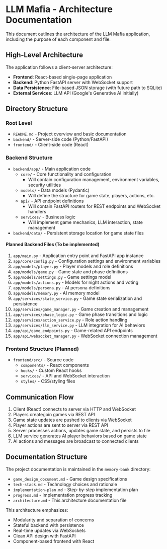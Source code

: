 # LLM Mafia - Architecture Documentation

This document outlines the architecture of the LLM Mafia application, including the purpose of each component and file.

## High-Level Architecture

The application follows a client-server architecture:

- **Frontend**: React-based single-page application
- **Backend**: Python FastAPI server with WebSocket support
- **Data Persistence**: File-based JSON storage (with future path to SQLite)
- **External Services**: LLM API (Google's Generative AI initially)

## Directory Structure

### Root Level

- `README.md` - Project overview and basic documentation
- `backend/` - Server-side code (Python/FastAPI)
- `frontend/` - Client-side code (React)

### Backend Structure

- `backend/app/` - Main application code
  - `core/` - Core functionality and configuration
    - Will contain configuration management, environment variables, security utilities
  - `models/` - Data models (Pydantic)
    - Will define the structure for game state, players, actions, etc.
  - `api/` - API endpoint definitions
    - Will contain FastAPI routers for REST endpoints and WebSocket handlers
  - `services/` - Business logic
    - Will implement game mechanics, LLM interaction, state management
- `backend/data/` - Persistent storage location for game state files

#### Planned Backend Files (To be implemented)

1. `app/main.py` - Application entry point and FastAPI app instance
2. `app/core/config.py` - Configuration settings and environment variables
3. `app/models/player.py` - Player models and role definitions  
4. `app/models/game.py` - Game state and phase definitions
5. `app/models/settings.py` - Game settings model
6. `app/models/actions.py` - Models for night actions and voting
7. `app/models/persona.py` - AI persona definitions
8. `app/models/memory.py` - AI memory model
9. `app/services/state_service.py` - Game state serialization and persistence
10. `app/services/game_manager.py` - Game creation and management
11. `app/services/phase_logic.py` - Game phase transitions and logic
12. `app/services/action_service.py` - Role action handling
13. `app/services/llm_service.py` - LLM integration for AI behaviors
14. `app/api/game_endpoints.py` - Game-related API endpoints
15. `app/api/websocket_manager.py` - WebSocket connection management

### Frontend Structure (Planned)

- `frontend/src/` - Source code
  - `components/` - React components
  - `hooks/` - Custom React hooks
  - `services/` - API and WebSocket interaction
  - `styles/` - CSS/styling files

## Communication Flow

1. Client (React) connects to server via HTTP and WebSocket
2. Players create/join games via REST API
3. Game state updates are pushed to clients via WebSocket
4. Player actions are sent to server via REST API
5. Server processes actions, updates game state, and persists to file
6. LLM service generates AI player behaviors based on game state
7. AI actions and messages are broadcast to connected clients

## Documentation Structure

The project documentation is maintained in the `memory-bank` directory:
- `game_design_document.md` - Game design specifications
- `tech-stack.md` - Technology choices and rationale
- `implementation-plan.md` - Step-by-step implementation plan
- `progress.md` - Implementation progress tracking
- `architecture.md` - This architecture documentation file

This architecture emphasizes:
- Modularity and separation of concerns
- Stateful backend with persistence
- Real-time updates via WebSockets
- Clean API design with FastAPI
- Component-based frontend with React
